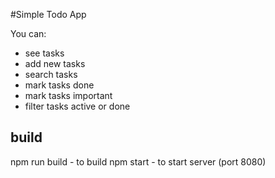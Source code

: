 #Simple Todo App

You can:
  - see tasks
  - add new tasks
  - search tasks
  - mark tasks done
  - mark tasks important 
  - filter tasks active or done

## build
  npm run build - to build
  npm start - to start server (port 8080)